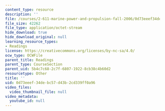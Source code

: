 ```yaml
---
content_type: resource
description: ''
file: /courses/2-611-marine-power-and-propulsion-fall-2006/0d73eeef34debc57d43b2cd339ff0a96_16pa6b_engine.pdf
file_size: 42262
file_type: application/octet-stream
hide_download: true
hide_download_original: null
learning_resource_types:
- Readings
license: https://creativecommons.org/licenses/by-nc-sa/4.0/
ocw_type: OCWFile
parent_title: Readings
parent_type: CourseSection
parent_uid: 5b4c7c68-2c7f-6807-1922-8cb38c4b60d2
resourcetype: Other
title: ''
uid: 0d73eeef-34de-bc57-d43b-2cd339ff0a96
video_files:
  video_thumbnail_file: null
video_metadata:
  youtube_id: null
---
```

